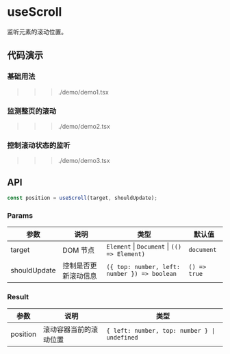 # useScroll

监听元素的滚动位置。

## 代码演示

### 基础用法

>>> ./demo/demo1.tsx

### 监测整页的滚动

>>> ./demo/demo2.tsx

### 控制滚动状态的监听

>>> ./demo/demo3.tsx

## API

```typescript
const position = useScroll(target, shouldUpdate);
```

### Params

| 参数         | 说明                 | 类型                                         | 默认值       |
| ------------ | -------------------- | -------------------------------------------- | ------------ |
| target       | DOM 节点             | `Element` \| `Document` \| `(() => Element)` | `document`   |
| shouldUpdate | 控制是否更新滚动信息 | `({ top: number, left: number }) => boolean` | `() => true` |

### Result

| 参数     | 说明                   | 类型                                         |
| -------- | ---------------------- | -------------------------------------------- |
| position | 滚动容器当前的滚动位置 | `{ left: number, top: number } \| undefined` |
